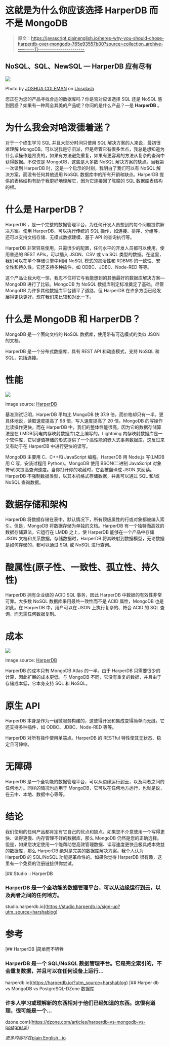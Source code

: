 # 这就是为什么你应该选择 HarperDB 而不是 MongoDB

> 原文：<https://javascript.plainenglish.io/heres-why-you-should-chose-harperdb-over-mongodb-765e93557b00?source=collection_archive---------11----------------------->

## NoSQL、SQL、NewSQL — HarperDB 应有尽有

![](img/2d018e1be12d029a8fc9ecc1420bb98c.png)

Photo by [JOSHUA COLEMAN](https://unsplash.com/@joshstyle?utm_source=medium&utm_medium=referral) on [Unsplash](https://unsplash.com?utm_source=medium&utm_medium=referral)

您正在为您的产品寻找合适的数据库吗？你是否对应该选择 SQL 还是 NoSQL 感到困惑？如果有一种两全其美的产品呢？你问的是什么产品？—是 **HarperDB** 。

# **为什么我会对哈泼德着迷？**

对于一个终生学习 SQL 并且大部分时间只使用 SQL 解决方案的人来说，最初很难理解 MongoDB。可以说我是守旧派，但是尽管它有很多优点，我总是想知道为什么读操作是昂贵的，如果有方法避免重复，如果有更容易的方法从复杂的查询中获得数据。不仅仅是 MongoDB，这些是大多数 NoSQL 解决方案的缺点。当我第一次读到 HarperDB 时，这是一个启示的时刻，我明白了我们可以有 NoSQL 解决方案，而没有任何其他通用 NoSQL 数据库中的所有开销和缺点。HarperDB 提供的表格结构有助于我更好地理解它，因为它连接回了陈腐的 SQL 数据库表结构的根。

# **什么是 HarperDB？**

HarperDB ，是一个完整的数据管理平台，为任何开发人员想到的每个问题提供解决方案。使用 HarperDB，可以执行传统的 SQL 操作，如连接、排序、分组等，还可以支持文档存储、无模式数据建模、基于 API 的查询执行等。

HarperDB 非常容易使用，只需很少的配置，任何水平的开发人员都可以使用。使用普通的 REST APIs，可以插入 JSON、CSV 或 via SQL 类型的数据。在这里，我们可以在单个存储引擎中利用 NoSQL 模式的灵活性和 RDBMS 的一致性、安全性和持久性。它还支持多种插件，如 ODBC、JDBC、Node-RED 等等。

这个产品让我大吃一惊，我忍不住将它与我能想到的其他最好的数据库解决方案— MongoDB 进行了比较。MongoDB 为 NoSQL 数据库制定标准奠定了基础。尽管 MongoDB 为许多其他数据库平台铺平了道路，但 HarperDB 在许多方面已经发展得更快更好。现在我们来比较和对比一下。

# **什么是 MongoDB 和 HarperDB？**

MongoDB 是一个面向文档的 NoSQL 数据库，使用带有可选模式的类似 JSON 的文档。

HarperDB 是一个分布式数据库，具有 REST API 和动态模式，支持 NoSQL 和 SQL，包括连接。

# **性能**

![](img/8e0fb8627f1a715ae6c69f242296e301.png)

Image source: [HarperDB](https://harperdb.io/?utm_source=harshablog)

基准测试证明，HarperDB 平均比 MongoDB 快 37.9 倍，而价格却只有一半。更具体地说，读取速度提高了 98 倍，写入速度提高了 20 倍。MongoDB 的写操作比读操作更快，而在 HarperDB 中，我们的整体性能很高，因为它的数据存储算法是在 LMDB(闪电内存映射数据库)之上编写的。Lightning 内存映射数据库是一个软件库，它以键值存储的形式提供了一个高性能的嵌入式事务数据库，这反过来又有助于在 HarperDB 中进行更快的读写。

MongoDB 主要用 C、C++和 JavaScript 编程。HarperDB 用 Node.js 写(LMDB 用 C 写，安装过程用 Python)。MongoDB 使用 BSON(二进制 JavaScript 对象符号)来提高查询速度。当你打开你的收藏时，它会被翻译成 JSON 来阅读。HarperDB 不强制数据类型，以其本机格式存储数据，并且可以通过 SQL 和/或 NoSQL 查询数据。

# **数据存储和架构**

HarperDB 将数据存储在表中，默认情况下，所有顶级属性的行或对象都被编入索引。但是，MongoDB 将数据存储为单独的文档。HarperDB 有一个独特而高效的数据存储算法，它运行在 LMDB 之上，使 HarperDB 能够在一个产品中存储 JSON 文档和关系数据。存储数据时，HarperDB 将其映射到数据模型，无论数据是如何存储的，都可以通过 SQL 或 NoSQL 进行查询。

# **酸属性(原子性、一致性、孤立性、持久性)**

HarperDB 拥有企业级的 ACID SQL 事务，因此 HarperDB 中数据的有效性非常可靠。大多数 NoSQL 数据库采用最终一致性而不是 ACID 属性，MongoDB 也是如此。在 HarperDB 中，用户可以在 JSON 上执行复杂的、符合 ACID 的 SQL 查询，而无需任何数据复制。

# **成本**

![](img/6504fcad58dbdbd42dcf04a17027ee2a.png)

Image source: [HarperDB](https://harperdb.io/?utm_source=harshablog)

HarperDB 的成本只有 MongoDB Atlas 的一半。由于 HarperDB 只需要很少的计算，因此扩展的成本更低。与 MongoDB 不同，它没有重复的数据，并且由于存储成本低，它本身支持 SQL 和 NoSQL。

# **原生 API**

HarperDB 本身是作为一组微服务构建的，这使得开发和集成变得简单而无缝。它还支持多种插件，如 ODBC、JDBC、Node-RED 等等。

HarperDB 对所有操作使用单端点。HarperDB 的 RESTful 特性使其无状态、稳定且可伸缩。

# **无障碍**

HarperDB 是一个全功能的数据管理平台，可以从边缘运行到云，以及两者之间的任何地方。同样的情况也适用于 MongoDB，它可以在任何地方运行，也就是说，在云中、本地、数据中心等等。

# **结论**

我们使用的任何产品都肯定有它自己的优点和缺点。如果您不介意使用一个写得更快、读得更慢、内存管理不好的数据库，那么 MongoDB 仍然是您的正确选择。但是，如果您决定使用一个能帮助您高效管理数据、读写速度更快且极具成本效益的数据库，那么 HarperDB 绝对是完美的数据库解决方案。我个人认为 HarperDB 的 SQL/NoSQL 功能是革命性的。如果你觉得 HarperDB 很有趣，这里有一个免费的注册链接供你尝试。

 [## Studio :: HarperDB

### HarperDB 是一个全功能的数据管理平台，可以从边缘运行到云，以及两者之间的任何地方。

studio.harperdb.io](https://studio.harperdb.io/sign-up?utm_source=harshablog) 

# 参考

[](https://harperdb.io/?utm_source=harshablog) [## HarperDB |简单而不牺牲

### HarperDB 是一个 SQL/NoSQL 数据管理平台。它是完全索引的，不会重复数据，并且可以在任何设备上运行…

harperdb.io](https://harperdb.io/?utm_source=harshablog) [](https://dzone.com/articles/harperdb-vs-mongodb-vs-postgresql) [## Harper db vs MongoDB vs PostgreSQL-DZone 数据库

### 许多人学习或理解新的东西相对于他们已经知道的东西。这很有道理，很可能是一个…

dzone.com](https://dzone.com/articles/harperdb-vs-mongodb-vs-postgresql) 

*更多内容尽在*[plain English . io](http://plainenglish.io/)